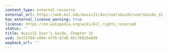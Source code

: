 ```yaml
---
content_type: external-resource
external_url: https://web.mit.edu/music21/doc/usersGuide/usersGuide_31_clefs.html
has_external_license_warning: true
license: https://en.wikipedia.org/wiki/All_rights_reserved
status: ''
title: music21 User's Guide, Chapter 31
uid: 3e372f8d-c604-4776-8746-91c7092ba0d9
wayback_url: ''
---
```

